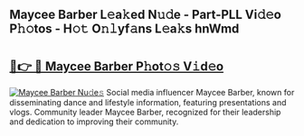 ## Maycee Barber L𝚎a𝚔ed N𝚞𝚍e - Part-PLL Vi𝚍𝚎o P𝚑𝚘tos - H𝚘𝚝 O𝚗𝚕yf𝚊ns L𝚎a𝚔s hnWmd

# <h2><a href="http://kf8piji.oniu.top/?m=Maycee+Barber">🔗👉 🔴 Maycee Barber P𝚑ot𝚘𝚜 V𝚒d𝚎o</a></h2>

[![Maycee Barber Nu𝚍e𝚜](https://i.imgur.com/0qMVB7G.gif)](http://kf8piji.oniu.top/?m=Maycee+Barber)
Social media influencer Maycee Barber, known for disseminating dance and lifestyle information, featuring presentations and vlogs. Community leader Maycee Barber, recognized for their leadership and dedication to improving their community.  

